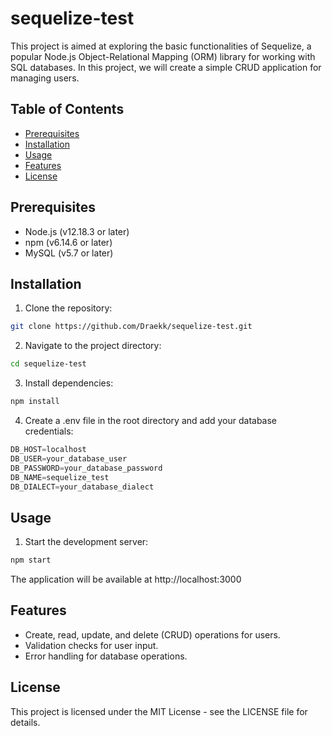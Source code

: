# sequelize-test

This project is aimed at exploring the basic functionalities of Sequelize, a popular Node.js Object-Relational Mapping (ORM) library for working with SQL databases. In this project, we will create a simple CRUD application for managing users.

## Table of Contents

- [Prerequisites](#prerequisites)
- [Installation](#installation)
- [Usage](#usage)
- [Features](#features)
- [License](#license)

## Prerequisites

- Node.js (v12.18.3 or later)
- npm (v6.14.6 or later)
- MySQL (v5.7 or later)

## Installation

1. Clone the repository:

```bash
git clone https://github.com/Draekk/sequelize-test.git
```

2. Navigate to the project directory:

```bash
cd sequelize-test
```

3. Install dependencies:

```bash
npm install
```

4. Create a .env file in the root directory and add your database credentials:

```py
DB_HOST=localhost
DB_USER=your_database_user
DB_PASSWORD=your_database_password
DB_NAME=sequelize_test
DB_DIALECT=your_database_dialect
```

## Usage

1. Start the development server:

```bash
npm start
```

The application will be available at http://localhost:3000

## Features

- Create, read, update, and delete (CRUD) operations for users.
- Validation checks for user input.
- Error handling for database operations.

## License

This project is licensed under the MIT License - see the LICENSE file for details.
